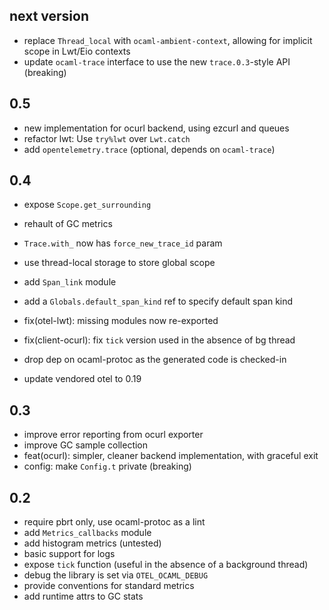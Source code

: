 ## next version

- replace `Thread_local` with `ocaml-ambient-context`, allowing for implicit scope in Lwt/Eio contexts
- update `ocaml-trace` interface to use the new `trace.0.3`-style API (breaking)

## 0.5

- new implementation for ocurl backend, using ezcurl and queues
- refactor lwt: Use `try%lwt` over `Lwt.catch`
- add `opentelemetry.trace` (optional, depends on `ocaml-trace`)

## 0.4

- expose `Scope.get_surrounding`
- rehault of GC metrics
- `Trace.with_` now has `force_new_trace_id` param
- use thread-local storage to store global scope
- add `Span_link` module
- add a `Globals.default_span_kind` ref to specify default span kind

- fix(otel-lwt): missing modules now re-exported
- fix(client-ocurl): fix `tick` version used in the absence of bg thread

- drop dep on ocaml-protoc as the generated code is checked-in
- update vendored otel to 0.19

## 0.3

- improve error reporting from ocurl exporter
- improve GC sample collection
- feat(ocurl): simpler, cleaner backend implementation, with graceful exit
- config: make `Config.t` private (breaking)

## 0.2

- require pbrt only, use ocaml-protoc as a lint
- add `Metrics_callbacks` module
- add histogram metrics (untested)
- basic support for logs
- expose `tick` function (useful in the absence of a background thread)
- debug the library is set via `OTEL_OCAML_DEBUG`
- provide conventions for standard metrics
- add runtime attrs to GC stats
